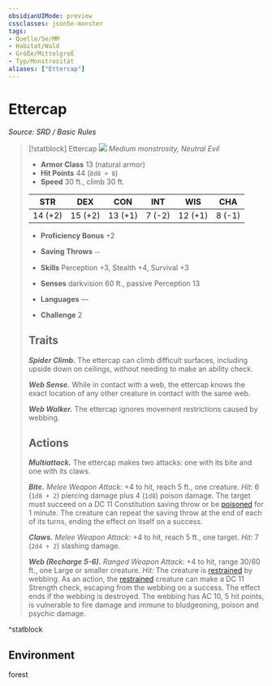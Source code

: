 ```yaml
---
obsidianUIMode: preview
cssclasses: json5e-monster
tags:
- Quelle/5e/MM
- Habitat/Wald
- Größe/Mittelgroß
- Typ/Monstrosität
aliases: ["Ettercap"]
---
```

# Ettercap
*Source: SRD / Basic Rules*  

> [!statblock] Ettercap
> ![](compendium/bestiary/monstrosity/token/ettercap.png#token)
> *Medium monstrosity, Neutral Evil*
> 
> - **Armor Class** 13  (natural armor)
> - **Hit Points** 44 (`8d8 + 8`)
> - **Speed** 30 ft., climb 30 ft.
> 
> |STR|DEX|CON|INT|WIS|CHA|
> |:---:|:---:|:---:|:---:|:---:|:---:|
> |14 (+2)|15 (+2)|13 (+1)| 7 (-2)|12 (+1)| 8 (-1)|
> 
> - **Proficiency Bonus** +2
> - **Saving Throws** ⏤
> - **Skills** Perception +3, Stealth +4, Survival +3
> - **Senses** darkvision 60 ft., passive Perception 13
> 
> - **Languages** —
> - **Challenge** 2
> 
> ## Traits
> 
> ***Spider Climb.*** The ettercap can climb difficult surfaces, including upside down on ceilings, without needing to make an ability check.
> 
> ***Web Sense.*** While in contact with a web, the ettercap knows the exact location of any other creature in contact with the same web.
> 
> ***Web Walker.*** The ettercap ignores movement restrictions caused by webbing.
> 
> ## Actions
> 
> ***Multiattack.*** The ettercap makes two attacks: one with its bite and one with its claws.
> 
> ***Bite.*** *Melee Weapon Attack:* +4 to hit, reach 5 ft., one creature. *Hit:* 6 (`1d8 + 2`) piercing damage plus 4 (`1d8`) poison damage. The target must succeed on a DC 11 Constitution saving throw or be [poisoned](rules/conditions.md#poisoned) for 1 minute. The creature can repeat the saving throw at the end of each of its turns, ending the effect on itself on a success.
> 
> ***Claws.*** *Melee Weapon Attack:* +4 to hit, reach 5 ft., one target. *Hit:* 7 (`2d4 + 2`) slashing damage.
> 
> ***Web (Recharge 5-6).*** *Ranged Weapon Attack:* +4 to hit, range 30/60 ft., one Large or smaller creature. *Hit:* The creature is [restrained](rules/conditions.md#restrained) by webbing. As an action, the [restrained](rules/conditions.md#restrained) creature can make a DC 11 Strength check, escaping from the webbing on a success. The effect ends if the webbing is destroyed. The webbing has AC 10, 5 hit points, is vulnerable to fire damage and immune to bludgeoning, poison and psychic damage.
^statblock

## Environment

forest